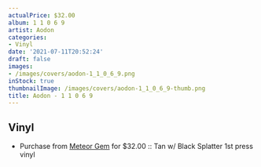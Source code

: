 ```yaml
---
actualPrice: $32.00
album: 1 1 0 6 9
artist: Aodon
categories:
- Vinyl
date: '2021-07-11T20:52:24'
draft: false
images:
- /images/covers/aodon-1_1_0_6_9.png
inStock: true
thumbnailImage: /images/covers/aodon-1_1_0_6_9-thumb.png
title: Aodon - 1 1 0 6 9
---
```


## Vinyl
* Purchase from [Meteor Gem](https://meteor-gem.com/products/aodon-11069) for $32.00 :: Tan w/ Black Splatter 1st press vinyl
